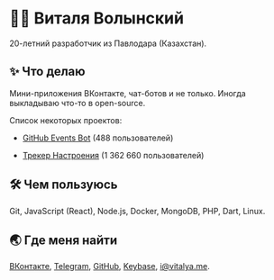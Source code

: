 
<h1>👨‍🦰 Виталя Волынский</h1>
<p>20-летний разработчик из Павлодара (Казахстан).</p>
<h2>✨ Что делаю</h2>
<p>Мини-приложения ВКонтакте, чат-ботов и не только. Иногда выкладываю что-то в open-source.</p>
<p>Список некоторых проектов:</p>
<ul>
<li>
<p><a href="https://vk.com/githubbot">GitHub Events Bot</a> (488 пользователей)</p>
</li>
<li>
<p><a href="https://vk.com/moodapp">Трекер Настроения</a> (1 362 660 пользователей)</p>
</li>
</ul>
<h2>🛠️ Чем пользуюсь</h2>
<p>Git, JavaScript (React), Node.js, Docker, MongoDB, PHP, Dart, Linux.</p>
<h2>🌏 Где меня найти</h2>
<p><a href="https://vk.com/vitalyavolyn">ВКонтакте</a>, <a href="https://t.me/vitalyavolyn">Telegram</a>, <a href="https://github.com/vitalyavolyn">GitHub</a>, <a href="https://keybase.io/vitalyavolyn">Keybase</a>, <a href="mailto:i@vitalya.me">i@vitalya.me</a>.</p>

